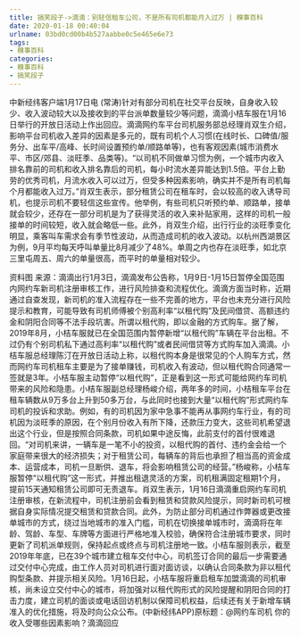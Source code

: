 ```yaml
---
title: 搞笑段子->滴滴：别轻信租车公司，不是所有司机都能月入过万 | 糗事百科
date: 2020-01-18 00:40:04
urlname: 03bd0cd00b4b527aabbe0c5e465e6e73
tags: 
- 糗事百科
categories:
- 糗事百科
- 搞笑段子
---
```

中新经纬客户端1月17日电 (常涛)针对有部分司机在社交平台反映，自身收入较少、收入波动较大以及接收到的平台派单数量较少等问题，滴滴小桔车服在1月16日举行的开放日活动上作出回应。滴滴网约车平台司机服务部总经理肖双生介绍，影响平台司机收入差异的因素是多元的，既有司机个人习惯(在线时长、口碑值/服务分、出车平/高峰、长时间设置预约单/顺路单等)，也有客观因素(城市消费水平、市区/郊县、淡旺季、品类等)。“以司机不同做单习惯为例，一个城市内收入排名靠前的司机和收入排名靠后的司机，每小时流水差异能达到1.5倍。平台上勤劳的优秀司机，月流水收入可以过万，但受多种因素影响，确实并不是所有司机每个月都能收入过万。”肖双生表示，部分租赁公司在租车时，会以较高的收入诱导司机，也提示司机不要轻信这些宣传。他举例，有些司机只听预约单、顺路单，接单就会较少，还存在一部分司机是为了获得灵活的收入来补贴家用，这样的司机一般接单的时间较短，收入就会略低一些。此外，肖双生介绍，出行行业的淡旺季变化明显，乘客叫车需求会有季节性波动，从而造成司机的收入波动。以杭州西湖景区为例，9月平均每天呼叫单量比8月减少了48%。单周之内也存在淡旺季，如北京三里屯周五、周六的单量很高，而平时的单量相对较少。

资料图 来源：滴滴出行1月3日，滴滴发布公告称，1月9日-1月15日暂停全国范围内网约车新司机注册审核工作，进行风险排查和流程优化。滴滴方面当时称，近期通过自查发现，新司机的准入流程存在一些不完善的地方，平台也未充分进行风险提示和教育，可能导致有司机师傅被个别高利率“以租代购”及民间借贷、高额违约金和阴阳合同等不法手段坑害。所谓以租代购，即以金融的方式购车。据了解，2019年8月，小桔车服就已在全国范围内暂停新增“以租代购”车辆在平台出租。不过仍有个别司机私下通过高利率“以租代购”或者民间借贷等方式购车加入滴滴。小桔车服总经理陈汀在开放日活动上称，以租代购本身是很常见的个人购车方式，然而网约车司机租车主要是为了接单赚钱，司机收入有波动，但以租代购合同通常一签就是3年。小桔车服主动暂停“以租代购”，正是看到这一形式可能给网约车司机带来的风险和隐患。小桔车服副总经理杨峻介绍，两年多的时间，小桔租车平台在租车辆数从9万多台上升到50多万台，与此同时也接到大量“以租代购”形式网约车司机的投诉和求助。例如，有的司机因为家中急事不能再从事网约车行业，有的司机因为淡旺季的原因，在个别月份收入有所下降，还款压力变大，这些司机希望退出这个行业，但是按照合同条款，司机如果中途反悔，此前支付的首付很难退回。“对司机来讲，一辆车是一笔不小的投资，以租代购的首付、违约金会给一个家庭带来很大的经济损失；对于租赁公司，每辆车的背后也承担了相当高的资金成本、运营成本，司机一旦断供、退车，将会影响租赁公司的经营。”杨峻称，小桔车服暂停“以租代购”这一形式，并推出租退灵活的方案，司机租满固定租期1个月，提前15天通知租赁公司即可无责退车。肖双生表示，1月16日滴滴重启网约车司机注册审核，在新流程中，司机注册前会看到租赁和贷款风险提示，同时新司机可根据自身实际情况提交租赁和贷款合同。此外，为防止部分司机通过作弊器或更改接单城市的方式，绕过当地城市的准入门槛，司机在切换接单城市时，滴滴将在年龄、驾龄、车型、车牌等方面进行严格地准入校验，确保符合注册城市要求，同时更新了司机派单规则，保持起点或终点与司机注册地一致。小桔车服则表示，截至2019年年底，已在39个城市建立租车交付中心，司机签订合同的最后一步需要通过交付中心完成，由工作人员对司机进行面对面访谈，以确认合同条款为非以租代购型条款、并提示相关风险。1月16日起，小桔车服将重启租车加盟滴滴的司机审核，尚未设立交付中心的城市，将加强对以租代购形式的风险提醒和阴阳合同的打击力度，建立司机的面谈或电话回访机制以保障司机权益，后续还有关于新增车辆准入的优化措施，将及时向公众公布。(中新经纬APP)原标题：@网约车司机 你的收入受哪些因素影响？滴滴回应


